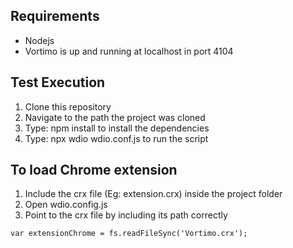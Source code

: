 ## Requirements
- Nodejs
- Vortimo is up and running at localhost in port 4104

## Test Execution
1. Clone this repository
2. Navigate to the path the project was cloned
3. Type: npm install to install the dependencies
4. Type: npx wdio wdio.conf.js to run the script

## To load Chrome extension
1. Include the crx file (Eg: extension.crx) inside the project folder
2. Open wdio.config.js
3. Point to the crx file by including its path correctly
   
```
var extensionChrome = fs.readFileSync('Vortimo.crx'); 
```